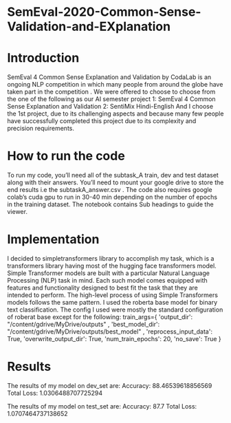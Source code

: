 # SemEval-2020-Common-Sense-Validation-and-EXplanation

# Introduction
SemEval 4 Common Sense Explanation and Validation by CodaLab is an ongoing NLP competition in which many people from around the globe have taken
part in the competition . We were offered to choose to choose from the one of the following as our AI semester project
1: SemEval 4 Common Sense Explanation and Validation
2: SentiMix Hindi-English
And I choose the 1st project, due to its challenging aspects and because many few people have successfully completed this project due to its complexity and precision requirements.

# How to run the code
To run my code, you’ll need all of the subtask_A train, dev and test dataset along with their answers. You’ll need to mount your google drive to store the end
results i.e the subtaskA_answer.csv . The code also requires google colab’s cuda gpu to run in 30-40 min depending on the number of epochs in the training dataset.
The notebook contains Sub headings to guide the viewer.

# Implementation
I decided to simpletransformers library to accomplish my task, which is a transformers library having most of the hugging face transformers model.
Simple Transformer models are built with a particular Natural Language Processing (NLP) task in mind. Each such model comes equipped with features and functionality
designed to best fit the task that they are intended to perform. The high-level process of using Simple Transformers models follows the same pattern.
I used the roberta base model for binary text classification. The config I used were mostly the standard configuration of roberat base except for the following:
train_args={
    'output_dir': "/content/gdrive/MyDrive/outputs" ,
    'best_model_dir': "/content/gdrive/MyDrive/outputs/best_model" ,
    'reprocess_input_data': True,
    'overwrite_output_dir': True,
    'num_train_epochs': 20,
    'no_save': True
}

# Results
The results of my model on dev_set are:
Accuracy: 88.46539618856569
Total Loss: 1.0306488707725294

The results of my model on test_set are:
Accuracy: 87.7
Total Loss: 1.0707464737138652
